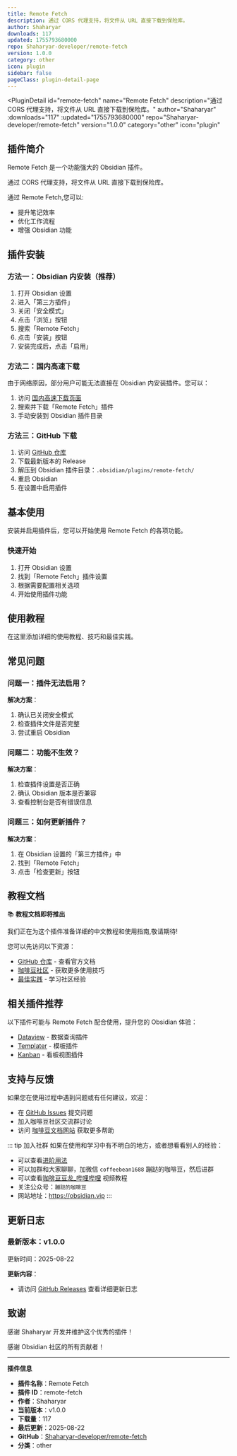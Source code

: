 ```yaml
---
title: Remote Fetch
description: 通过 CORS 代理支持，将文件从 URL 直接下载到保险库。
author: Shaharyar
downloads: 117
updated: 1755793680000
repo: Shaharyar-developer/remote-fetch
version: 1.0.0
category: other
icon: plugin
sidebar: false
pageClass: plugin-detail-page
---
```


<PluginDetail
  id="remote-fetch"
  name="Remote Fetch"
  description="通过 CORS 代理支持，将文件从 URL 直接下载到保险库。"
  author="Shaharyar"
  :downloads="117"
  :updated="1755793680000"
  repo="Shaharyar-developer/remote-fetch"
  version="1.0.0"
  category="other"
  icon="plugin"
>

<!-- AUTO_GENERATED_START -->
## 插件简介

Remote Fetch 是一个功能强大的 Obsidian 插件。

通过 CORS 代理支持，将文件从 URL 直接下载到保险库。

通过 Remote Fetch,您可以:

- 提升笔记效率
- 优化工作流程
- 增强 Obsidian 功能

<!-- AUTO_GENERATED_END -->

<!-- AUTO_GENERATED_START -->
## 插件安装

### 方法一：Obsidian 内安装（推荐）

1. 打开 Obsidian 设置
2. 进入「第三方插件」
3. 关闭「安全模式」
4. 点击「浏览」按钮
5. 搜索「Remote Fetch」
6. 点击「安装」按钮
7. 安装完成后，点击「启用」

### 方法二：国内高速下载

由于网络原因，部分用户可能无法直接在 Obsidian 内安装插件。您可以：

1. 访问 [国内高速下载页面](/zh/documentation/obsidian-plugins-download.html)
2. 搜索并下载「Remote Fetch」插件
3. 手动安装到 Obsidian 插件目录

### 方法三：GitHub 下载

1. 访问 [GitHub 仓库](https://github.com/Shaharyar-developer/remote-fetch)
2. 下载最新版本的 Release
3. 解压到 Obsidian 插件目录：`.obsidian/plugins/remote-fetch/`
4. 重启 Obsidian
5. 在设置中启用插件

## 基本使用

安装并启用插件后，您可以开始使用 Remote Fetch 的各项功能。

### 快速开始

1. 打开 Obsidian 设置
2. 找到「Remote Fetch」插件设置
3. 根据需要配置相关选项
4. 开始使用插件功能

<!-- AUTO_GENERATED_END -->

<!-- CUSTOM_CONTENT_START:tutorial -->
## 使用教程

在这里添加详细的使用教程、技巧和最佳实践。

<!-- CUSTOM_CONTENT_END:tutorial -->

<!-- SHARED_CONTENT_START -->
## 常见问题

### 问题一：插件无法启用？

**解决方案**：
1. 确认已关闭安全模式
2. 检查插件文件是否完整
3. 尝试重启 Obsidian

### 问题二：功能不生效？

**解决方案**：
1. 检查插件设置是否正确
2. 确认 Obsidian 版本是否兼容
3. 查看控制台是否有错误信息

### 问题三：如何更新插件？

**解决方案**：
1. 在 Obsidian 设置的「第三方插件」中
2. 找到「Remote Fetch」
3. 点击「检查更新」按钮

## 教程文档

📚 **教程文档即将推出**

我们正在为这个插件准备详细的中文教程和使用指南,敬请期待!

您可以先访问以下资源：
- [GitHub 仓库](https://github.com/Shaharyar-developer/remote-fetch) - 查看官方文档
- [咖啡豆社区](/zh/bases/) - 获取更多使用技巧
- [最佳实践](/zh/best-practices/) - 学习社区经验

## 相关插件推荐

以下插件可能与 Remote Fetch 配合使用，提升您的 Obsidian 体验：

- [Dataview](/zh/plugins/dataview.html) - 数据查询插件
- [Templater](/zh/plugins/templater-obsidian.html) - 模板插件
- [Kanban](/zh/plugins/obsidian-kanban.html) - 看板视图插件

## 支持与反馈

如果您在使用过程中遇到问题或有任何建议，欢迎：

- 在 [GitHub Issues](https://github.com/Shaharyar-developer/remote-fetch/issues) 提交问题
- 加入咖啡豆社区交流群讨论
- 访问 [咖啡豆文档网站](https://obsidian.vip) 获取更多帮助

::: tip 加入社群
如果在使用和学习中有不明白的地方，或者想看看别人的经验：
- 可以查看[进阶用法](/zh/advanced)
- 可以加群和大家聊聊，加微信 `coffeebean1688` 蹦跶的咖啡豆，然后进群
- 可以查看[咖啡豆豆龙_哔哩哔哩](https://space.bilibili.com/618777356) 视频教程
- 关注公众号：`蹦跶的咖啡豆`
- 网站地址：https://obsidian.vip
:::
<!-- SHARED_CONTENT_END -->

<!-- AUTO_GENERATED_START -->
## 更新日志

### 最新版本：v1.0.0

更新时间：2025-08-22

**更新内容**：
- 请访问 [GitHub Releases](https://github.com/Shaharyar-developer/remote-fetch/releases) 查看详细更新日志

## 致谢

感谢 Shaharyar 开发并维护这个优秀的插件！

感谢 Obsidian 社区的所有贡献者！

---

**插件信息**
- **插件名称**：Remote Fetch
- **插件 ID**：remote-fetch
- **作者**：Shaharyar
- **当前版本**：v1.0.0
- **下载量**：117
- **最后更新**：2025-08-22
- **GitHub**：[Shaharyar-developer/remote-fetch](https://github.com/Shaharyar-developer/remote-fetch)
- **分类**：other
<!-- AUTO_GENERATED_END -->

</PluginDetail>

